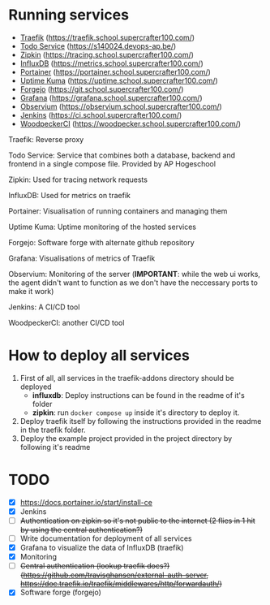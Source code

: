 # Running services

- [Traefik](https://traefik.school.supercrafter100.com/) (https://traefik.school.supercrafter100.com/)
- [Todo Service](https://s140024.devops-ap.be/) (https://s140024.devops-ap.be/)
- [Zipkin](https://tracing.school.supercrafter100.com/) (https://tracing.school.supercrafter100.com/)
- [InfluxDB](https://metrics.school.supercrafter100.com/) (https://metrics.school.supercrafter100.com/)
- [Portainer](https://portainer.school.supercrafter100.com/) (https://portainer.school.supercrafter100.com/)
- [Uptime Kuma](https://uptime.school.supercrafter100.com/) (https://uptime.school.supercrafter100.com/)
- [Forgejo](https://git.school.supercrafter100.com/) (https://git.school.supercrafter100.com/)
- [Grafana](https://grafana.school.supercrafter100.com/) (https://grafana.school.supercrafter100.com/)
- [Observium](https://observium.school.supercrafter100.com/) (https://observium.school.supercrafter100.com/)
- [Jenkins](https://ci.school.supercrafter100.com/) (https://ci.school.supercrafter100.com/)
- [WoodpeckerCI](https://woodpecker.school.supercrafter100.com/) (https://woodpecker.school.supercrafter100.com/)

Traefik: Reverse proxy

Todo Service: Service that combines both a database, backend and frontend in a single compose file. Provided by AP Hogeschool

Zipkin: Used for tracing network requests

InfluxDB: Used for metrics on traefik

Portainer: Visualisation of running containers and managing them

Uptime Kuma: Uptime monitoring of the hosted services

Forgejo: Software forge with alternate github repository

Grafana: Visualisations of metrics of Traefik

Observium: Monitoring of the server (**IMPORTANT**: while the web ui works, the agent didn't want to function as we don't have the neccessary ports to make it work)

Jenkins: A CI/CD tool

WoodpeckerCI: another CI/CD tool

# How to deploy all services

1. First of all, all services in the traefik-addons directory should be deployed
    - **influxdb**: Deploy instructions can be found in the readme of it's folder
    - **zipkin**: run `docker compose up` inside it's directory to deploy it.
2. Deploy traefik itself by following the instructions provided in the readme in the traefik folder.
3. Deploy the example project provided in the project directory by following it's readme

# TODO

- [x] https://docs.portainer.io/start/install-ce
- [x] Jenkins
- [ ] ~~Authentication on zipkin so it's not public to the internet (2 flies in 1 hit by using the central authentication?)~~
- [ ] Write documentation for deployment of all services
- [x] Grafana to visualize the data of InfluxDB (traefik)
- [x] Monitoring
- [ ] ~~Central authentication (lookup traefik docs?) (https://github.com/travisghansen/external-auth-server, https://doc.traefik.io/traefik/middlewares/http/forwardauth/)~~ 
- [x] Software forge (forgejo)
